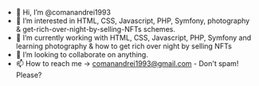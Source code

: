 - 👋 Hi, I’m @comanandrei1993
- 👀 I’m interested in HTML, CSS, Javascript, PHP, Symfony, photography & get-rich-over-night-by-selling-NFTs schemes.
- 🌱 I’m currently working with HTML, CSS, Javascript, PHP, Symfony and learning photography & how to get rich over night by selling NFTs
- 💞️ I’m looking to collaborate on anything.
- 📫 How to reach me -> comanandrei1993@gmail.com - Don't spam! Please?

<!---
comanandrei1993/comanandrei1993 is a ✨ special ✨ repository because its `README.md` (this file) appears on your GitHub profile.
You can click the Preview link to take a look at your changes.
--->
